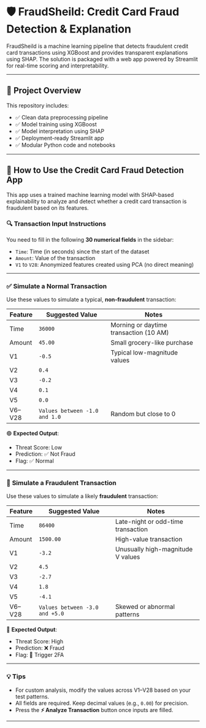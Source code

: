 # 🛡️ FraudSheild: Credit Card Fraud Detection & Explanation

FraudSheild is a machine learning pipeline that detects fraudulent credit card transactions using XGBoost and provides transparent explanations using SHAP. The solution is packaged with a web app powered by Streamlit for real-time scoring and interpretability.

---

## 🚀 Project Overview

This repository includes:

- ✅ Clean data preprocessing pipeline
- ✅ Model training using XGBoost
- ✅ Model interpretation using SHAP
- ✅ Deployment-ready Streamlit app
- ✅ Modular Python code and notebooks

---

## 🧠 How to Use the Credit Card Fraud Detection App

This app uses a trained machine learning model with SHAP-based explainability to analyze and detect whether a credit card transaction is fraudulent based on its features.

### 🔍 Transaction Input Instructions

You need to fill in the following **30 numerical fields** in the sidebar:

* `Time`: Time (in seconds) since the start of the dataset
* `Amount`: Value of the transaction
* `V1` to `V28`: Anonymized features created using PCA (no direct meaning)

---

### ✅ **Simulate a Normal Transaction**

Use these values to simulate a typical, **non-fraudulent** transaction:

| Feature | Suggested Value               | Notes                                  |
| ------- | ----------------------------- | -------------------------------------- |
| Time    | `36000`                       | Morning or daytime transaction (10 AM) |
| Amount  | `45.00`                       | Small grocery-like purchase            |
| V1      | `-0.5`                        | Typical low-magnitude values           |
| V2      | `0.4`                         |                                        |
| V3      | `-0.2`                        |                                        |
| V4      | `0.1`                         |                                        |
| V5      | `0.0`                         |                                        |
| V6–V28  | `Values between -1.0 and 1.0` | Random but close to 0                  |

🟢 **Expected Output**:

* Threat Score: Low
* Prediction: ✅ Not Fraud
* Flag: ✅ Normal

---

### 🚨 **Simulate a Fraudulent Transaction**

Use these values to simulate a likely **fraudulent** transaction:

| Feature | Suggested Value                | Notes                              |
| ------- | ------------------------------ | ---------------------------------- |
| Time    | `86400`                        | Late-night or odd-time transaction |
| Amount  | `1500.00`                      | High-value transaction             |
| V1      | `-3.2`                         | Unusually high-magnitude V values  |
| V2      | `4.5`                          |                                    |
| V3      | `-2.7`                         |                                    |
| V4      | `1.8`                          |                                    |
| V5      | `-4.1`                         |                                    |
| V6–V28  | `Values between -3.0 and +5.0` | Skewed or abnormal patterns        |

🔴 **Expected Output**:

* Threat Score: High
* Prediction: ❌ Fraud
* Flag: 🚨 Trigger 2FA

---

### 💡 Tips

* For custom analysis, modify the values across V1–V28 based on your test patterns.
* All fields are required. Keep decimal values (e.g., `0.00`) for precision.
* Press the **⚡ Analyze Transaction** button once inputs are filled.

---


